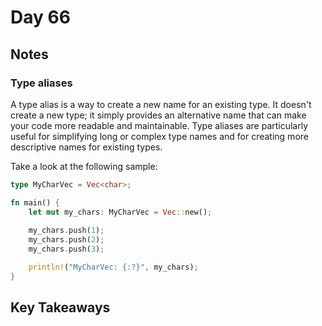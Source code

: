 # Day 66

## Notes

### Type aliases

A type alias is a way to create a new name for an existing type. It doesn't create a new type; it simply provides an alternative name that can make your code more readable and maintainable. Type aliases are particularly useful for simplifying long or complex type names and for creating more descriptive names for existing types.

Take a look at the following sample:

```rust
type MyCharVec = Vec<char>;

fn main() {
    let mut my_chars: MyCharVec = Vec::new();
    
    my_chars.push(1);
    my_chars.push(2);
    my_chars.push(3);

    println!("MyCharVec: {:?}", my_chars);
}
```

## Key Takeaways

